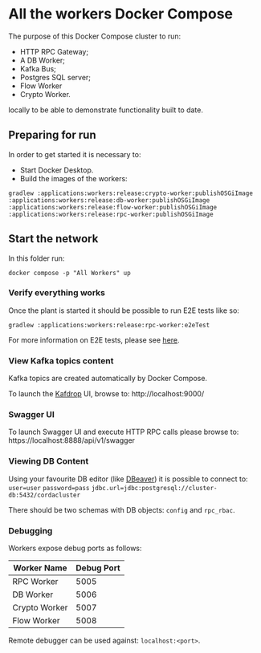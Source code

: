 # All the workers Docker Compose

The purpose of this Docker Compose cluster to run: 
- HTTP RPC Gateway;
- A DB Worker;
- Kafka Bus;
- Postgres SQL server;
- Flow Worker
- Crypto Worker.

locally to be able to demonstrate functionality built to date.

## Preparing for run

In order to get started it is necessary to:
- Start Docker Desktop.
- Build the images of the workers:
```
gradlew :applications:workers:release:crypto-worker:publishOSGiImage :applications:workers:release:db-worker:publishOSGiImage :applications:workers:release:flow-worker:publishOSGiImage :applications:workers:release:rpc-worker:publishOSGiImage
```

## Start the network

In this folder run:

```shell
docker compose -p "All Workers" up
```

### Verify everything works

Once the plant is started it should be possible to run E2E tests like so:

`gradlew :applications:workers:release:rpc-worker:e2eTest`

For more information on E2E tests, please see [here](../rpc-worker/src/e2e-test/README.md). 

### View Kafka topics content

Kafka topics are created automatically by Docker Compose.

To launch the [Kafdrop](https://github.com/HomeAdvisor/Kafdrop) UI, browse to: http://localhost:9000/

### Swagger UI

To launch Swagger UI and execute HTTP RPC calls please browse to: https://localhost:8888/api/v1/swagger

### Viewing DB Content

Using your favourite DB editor (like [DBeaver](https://dbeaver.io/)) it is possible to connect to:
`user=user`
`password=pass`
`jdbc.url=jdbc:postgresql://cluster-db:5432/cordacluster`

There should be two schemas with DB objects: `config` and `rpc_rbac`.

### Debugging

Workers expose debug ports as follows:

| Worker Name   | Debug Port  |
| ------------- | ----------- |
| RPC Worker    | 5005        |
| DB Worker     | 5006        |
| Crypto Worker | 5007        |
| Flow Worker   | 5008        |

Remote debugger can be used against: `localhost:<port>`.